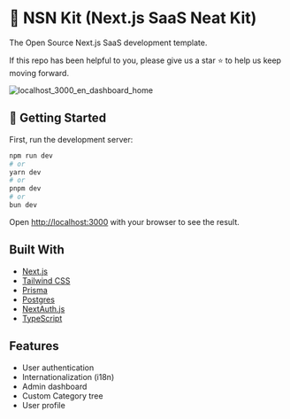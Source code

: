 # 🌵 NSN Kit (Next.js SaaS Neat Kit)

The Open Source Next.js SaaS development template.

If this repo has been helpful to you, please give us a star ⭐ to help us keep moving forward.

![localhost_3000_en_dashboard_home](https://github.com/user-attachments/assets/b5328263-b7cd-4b81-a4f7-74914e546609)

## 🐣 Getting Started

First, run the development server:

```bash
npm run dev
# or
yarn dev
# or
pnpm dev
# or
bun dev
```

Open [http://localhost:3000](http://localhost:3000) with your browser to see the result.

## Built With

- [Next.js](https://nextjs.org/)
- [Tailwind CSS](https://tailwindcss.com/)
- [Prisma](https://prisma.io/)
- [Postgres](https://www.postgresql.org/)
- [NextAuth.js](https://next-auth.js.org/)
- [TypeScript](https://www.typescriptlang.org/)

## Features

- User authentication
- Internationalization (i18n)
- Admin dashboard
- Custom Category tree
- User profile
